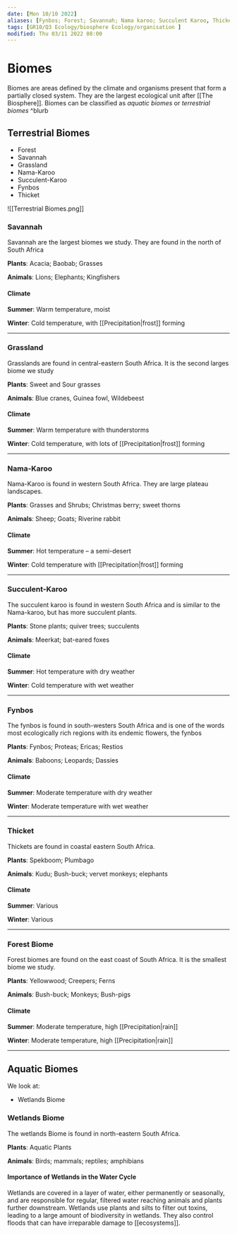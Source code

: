 ```yaml
---
date: [Mon 10/10 2022]
aliases: [Fynbos; Forest; Savannah; Nama karoo; Succulent Karoo, Thicket, Grassland]
tags: [GR10/Q3 Ecology/biosphere Ecology/organisation ]
modified: Thu 03/11 2022 08:00
---
```

# Biomes
Biomes are areas defined by the climate and organisms present that form a partially closed system. They are the largest ecological unit after [[The Biosphere]]. Biomes can be classified as *aquatic biomes* or *terrestrial biomes* ^blurb

## Terrestrial Biomes
- Forest
- Savannah
- Grassland
- Nama-Karoo
- Succulent-Karoo
- Fynbos
- Thicket

![[Terrestrial Biomes.png]]

### Savannah
Savannah are the largest biomes we study. They are found in the north of South Africa

**Plants**: Acacia; Baobab; Grasses

**Animals**: Lions; Elephants; Kingfishers

#### Climate
**Summer**: Warm temperature, moist

**Winter**: Cold temperature, with [[Precipitation|frost]] forming

---

### Grassland
Grasslands are found in central-eastern South Africa. It is the second larges biome we study

**Plants**: Sweet and Sour grasses

**Animals**: Blue cranes, Guinea fowl, Wildebeest 

#### Climate
**Summer**: Warm temperature with thunderstorms 

**Winter**: Cold temperature, with lots of [[Precipitation|frost]] forming

---
### Nama-Karoo
Nama-Karoo is found in western South Africa. They are large plateau landscapes. 

**Plants**: Grasses and Shrubs; Christmas berry; sweet thorns

**Animals**: Sheep; Goats; Riverine rabbit

#### Climate
**Summer**: Hot temperature – a semi-desert

**Winter**: Cold temperature with [[Precipitation|frost]] forming

---
### Succulent-Karoo
The succulent karoo is found in western South Africa and is similar to the Nama-karoo, but has more succulent plants. 

**Plants**: Stone plants; quiver trees; succulents

**Animals**: Meerkat; bat-eared foxes

#### Climate
**Summer**: Hot temperature with dry weather

**Winter**: Cold temperature with wet weather

---
### Fynbos
The fynbos is found in south-westers South Africa and is one of the words most ecologically rich regions with its endemic flowers, the fynbos

**Plants**: Fynbos; Proteas; Ericas; Restios

**Animals**: Baboons; Leopards; Dassies

#### Climate
**Summer**: Moderate temperature with dry weather

**Winter**: Moderate temperature with wet weather 

---
### Thicket
Thickets are found in coastal eastern South Africa. 

**Plants**: Spekboom; Plumbago 

**Animals**: Kudu; Bush-buck; vervet monkeys; elephants

#### Climate
**Summer**: Various

**Winter**: Various

---

### Forest Biome
Forest biomes are found on the east coast of South Africa. It is the smallest biome we study. 

**Plants**: Yellowwood; Creepers; Ferns

**Animals**: Bush-buck; Monkeys; Bush-pigs

#### Climate
**Summer**: Moderate temperature, high [[Precipitation|rain]]

**Winter**: Moderate temperature, high [[Precipitation|rain]]

---

## Aquatic Biomes
We look at:
- Wetlands Biome

### Wetlands Biome
The wetlands Biome is found in north-eastern South Africa. 

**Plants**: Aquatic Plants

**Animals**: Birds; mammals; reptiles; amphibians

#### Importance of Wetlands in the Water Cycle
Wetlands are covered in a layer of water, either permanently or seasonally, and are responsible for regular, filtered water reaching animals and plants further downstream. Wetlands use plants and silts to filter out toxins, leading to a large amount of biodiversity in wetlands. They also control floods that can have irreparable damage to [[ecosystems]].  